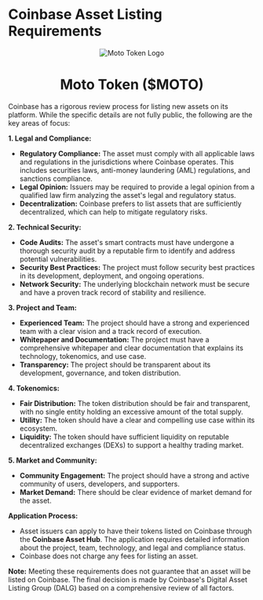 # Coinbase Asset Listing Requirements

<div style="text-align: center;">
  <img src="https://qgmvsvq5fn67imzt.public.blob.vercel-storage.com/logo-bulat/%24moto.svg" alt="Moto Token Logo" />
  <h1>Moto Token ($MOTO)</h1>
</div>

Coinbase has a rigorous review process for listing new assets on its platform. While the specific details are not fully public, the following are the key areas of focus:

**1. Legal and Compliance:**
- **Regulatory Compliance:** The asset must comply with all applicable laws and regulations in the jurisdictions where Coinbase operates. This includes securities laws, anti-money laundering (AML) regulations, and sanctions compliance.
- **Legal Opinion:** Issuers may be required to provide a legal opinion from a qualified law firm analyzing the asset's legal and regulatory status.
- **Decentralization:** Coinbase prefers to list assets that are sufficiently decentralized, which can help to mitigate regulatory risks.

**2. Technical Security:**
- **Code Audits:** The asset's smart contracts must have undergone a thorough security audit by a reputable firm to identify and address potential vulnerabilities.
- **Security Best Practices:** The project must follow security best practices in its development, deployment, and ongoing operations.
- **Network Security:** The underlying blockchain network must be secure and have a proven track record of stability and resilience.

**3. Project and Team:**
- **Experienced Team:** The project should have a strong and experienced team with a clear vision and a track record of execution.
- **Whitepaper and Documentation:** The project must have a comprehensive whitepaper and clear documentation that explains its technology, tokenomics, and use case.
- **Transparency:** The project should be transparent about its development, governance, and token distribution.

**4. Tokenomics:**
- **Fair Distribution:** The token distribution should be fair and transparent, with no single entity holding an excessive amount of the total supply.
- **Utility:** The token should have a clear and compelling use case within its ecosystem.
- **Liquidity:** The token should have sufficient liquidity on reputable decentralized exchanges (DEXs) to support a healthy trading market.

**5. Market and Community:**
- **Community Engagement:** The project should have a strong and active community of users, developers, and supporters.
- **Market Demand:** There should be clear evidence of market demand for the asset.

**Application Process:**
- Asset issuers can apply to have their tokens listed on Coinbase through the **Coinbase Asset Hub**. The application requires detailed information about the project, team, technology, and legal and compliance status.
- Coinbase does not charge any fees for listing an asset.

**Note:** Meeting these requirements does not guarantee that an asset will be listed on Coinbase. The final decision is made by Coinbase's Digital Asset Listing Group (DALG) based on a comprehensive review of all factors.

